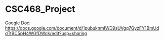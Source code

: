 # CSC468_Project

Google Doc: https://docs.google.com/document/d/1pubuknmIWD9sUVgq7GyzFY1BmUddTtBC5pH4WGfDWdk/edit?usp=sharing
